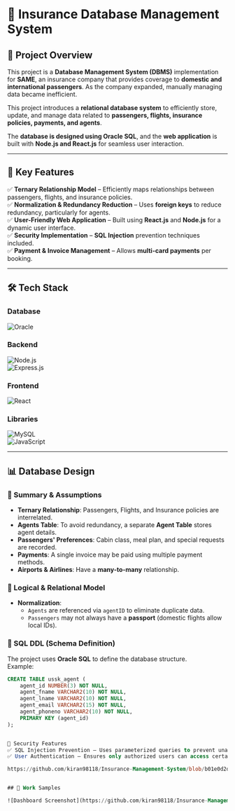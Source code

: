 # 🏦 Insurance Database Management System

## 📌 Project Overview  
This project is a **Database Management System (DBMS)** implementation for **SAME**, an insurance company that provides coverage to **domestic and international passengers**. As the company expanded, manually managing data became inefficient.  

This project introduces a **relational database system** to efficiently store, update, and manage data related to **passengers, flights, insurance policies, payments, and agents**.  

The **database is designed using Oracle SQL**, and the **web application** is built with **Node.js and React.js** for seamless user interaction.  

---

## 🚀 Key Features  
✅ **Ternary Relationship Model** – Efficiently maps relationships between passengers, flights, and insurance policies.  
✅ **Normalization & Redundancy Reduction** – Uses **foreign keys** to reduce redundancy, particularly for agents.  
✅ **User-Friendly Web Application** – Built using **React.js** and **Node.js** for a dynamic user interface.  
✅ **Security Implementation** – **SQL Injection** prevention techniques included.  
✅ **Payment & Invoice Management** – Allows **multi-card payments** per booking.  

---

## 🛠 Tech Stack  

### **Database**  
![Oracle](https://img.shields.io/badge/Oracle_SQL-F80000?style=for-the-badge&logo=oracle&logoColor=white)  

### **Backend**  
![Node.js](https://img.shields.io/badge/Node.js-43853D?style=for-the-badge&logo=node.js&logoColor=white)  
![Express.js](https://img.shields.io/badge/Express.js-000000?style=for-the-badge&logo=express&logoColor=white)  

### **Frontend**  
![React](https://img.shields.io/badge/React.js-61DAFB?style=for-the-badge&logo=react&logoColor=black)  

### **Libraries**  
![MySQL](https://img.shields.io/badge/MySQL-4479A1?style=for-the-badge&logo=mysql&logoColor=white)  
![JavaScript](https://img.shields.io/badge/JavaScript-F7DF1E?style=for-the-badge&logo=javascript&logoColor=black)  

---

## 📊 Database Design  

### **📌 Summary & Assumptions**  
- **Ternary Relationship**: Passengers, Flights, and Insurance policies are interrelated.  
- **Agents Table**: To avoid redundancy, a separate **Agent Table** stores agent details.  
- **Passengers' Preferences**: Cabin class, meal plan, and special requests are recorded.  
- **Payments**: A single invoice may be paid using multiple payment methods.  
- **Airports & Airlines**: Have a **many-to-many** relationship.  

### **📌 Logical & Relational Model**  
- **Normalization**:  
  - `Agents` are referenced via `agentID` to eliminate duplicate data.  
  - `Passengers` may not always have a **passport** (domestic flights allow local IDs).  

### **📌 SQL DDL (Schema Definition)**  
The project uses **Oracle SQL** to define the database structure.  
Example:
```sql
CREATE TABLE ussk_agent (
    agent_id NUMBER(3) NOT NULL,
    agent_fname VARCHAR2(10) NOT NULL,
    agent_lname VARCHAR2(10) NOT NULL,
    agent_email VARCHAR2(15) NOT NULL,
    agent_phoneno VARCHAR2(10) NOT NULL,
    PRIMARY KEY (agent_id)
);


🔐 Security Features
✅ SQL Injection Prevention – Uses parameterized queries to prevent unauthorized access.
✅ User Authentication – Ensures only authorized users can access certain data.

https://github.com/kiran98118/Insurance-Management-System/blob/b01e0d2d3e810b991f6a4deee4be6bfbbcfab7cd/Images/Screen%20Shot%202025-03-02%20at%202.21.34%20PM.png


## 📸 Work Samples

![Dashboard Screenshot](https://github.com/kiran98118/Insurance-Management-System/raw/b01e0d2d3e810b991f6a4deee4be6bfbbcfab7cd/Images/Screen%20Shot%202025-03-02%20at%202.21.34%20PM.png)
